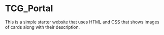 # TCG_Portal
This is a simple starter website that uses HTML and CSS that shows images of cards along with their description.
